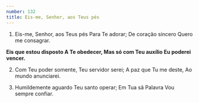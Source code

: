 ```yaml
---
number: 132
title: Eis-me, Senhor, aos Teus pés
---
```


1. Eis-me, Senhor, aos Teus pés
  Para Te adorar;
  De coração sincero
  Quero me consagrar.

  __Eis que estou disposto
  A Te obedecer,
  Mas só com Teu auxílio
  Eu poderei vencer.__

2. Com Teu poder somente,
  Teu servidor serei;
  A paz que Tu me deste,
  Ao mundo anunciarei.

3. Humildemente aguardo
  Teu santo operar;
  Em Tua sã Palavra
  Vou sempre confiar.
